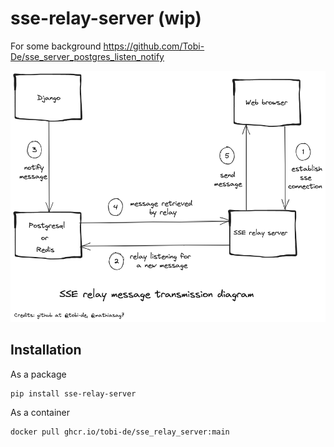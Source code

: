 # sse-relay-server (wip)

For some background https://github.com/Tobi-De/sse_server_postgres_listen_notify

![SSE relay message transmission diagram](sse_relay_server.png)

## Installation

As a package
```sh
pip install sse-relay-server
```
As a container
```sh
docker pull ghcr.io/tobi-de/sse_relay_server:main
```
